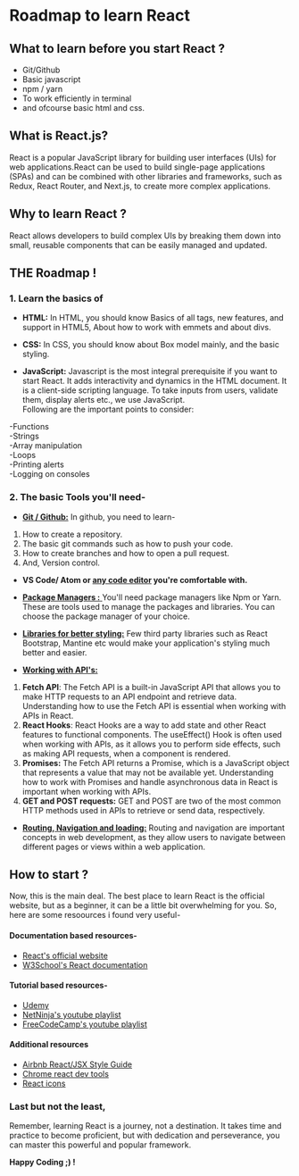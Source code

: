 # Roadmap to learn React

## What to learn before you start React ?
* Git/Github
* Basic javascript
* npm / yarn
* To work efficiently in terminal
* and ofcourse basic html and css.

## What is React.js?
React is a popular JavaScript library for building user interfaces (UIs) for web applications.React can be used to build single-page applications (SPAs) and can be combined with other libraries and frameworks, such as Redux, React Router, and Next.js, to create more complex applications.

## Why to learn React ?
React allows developers to build complex UIs by breaking them down into small, reusable components that can be easily managed and updated. 

## THE Roadmap !
 ### 1. __Learn the basics of__
 * __HTML:__ In HTML, you should know Basics of all tags, new features, and support in HTML5, About how to work with emmets and about divs.

 * __CSS:__ In CSS, you should know about Box model mainly, and the basic styling.

 * __JavaScript:__ Javascript is the most integral prerequisite if you want to start React. It adds interactivity and dynamics in the HTML document. It is a client-side scripting language. To take inputs from users, validate them, display alerts etc., we use JavaScript.
 <br> Following are the important points to consider: 

-Functions <br>
-Strings <br>
-Array manipulation <br>
-Loops <br>
-Printing alerts <br>
-Logging on consoles <br>

### 2. __The basic Tools you'll need-__
* <ins> __Git / Github:__</ins> In github, you need to learn- 
1. How to create a repository.<br>
2. The basic git commands such as how to push your code.<br>
3. How to create branches and how to open a pull request.<br>
4. And, Version control.


*  __VS Code/ Atom or <ins>any code editor</ins> you're comfortable with.__

* <ins>__Package Managers :__ </ins>
You'll need package managers like Npm or Yarn. These are tools used to manage the packages and libraries. You can choose the package manager of your choice. 


* <ins>__Libraries for better styling:__</ins>
Few third party libraries such as React Bootstrap, Mantine etc would make your application's styling much better and easier.

* <ins>__Working with API's:__</ins>
1. __Fetch API__: The Fetch API is a built-in JavaScript API that allows you to make HTTP requests to an API endpoint and retrieve data. Understanding how to use the Fetch API is essential when working with APIs in React.<br>
2. __React Hooks__: React Hooks are a way to add state and other React features to functional components. The useEffect() Hook is often used when working with APIs, as it allows you to perform side effects, such as making API requests, when a component is rendered.<br>
3. __Promises:__ The Fetch API returns a Promise, which is a JavaScript object that represents a value that may not be available yet. Understanding how to work with Promises and handle asynchronous data in React is important when working with APIs. 
4. __GET and POST requests:__ GET and POST are two of the most common HTTP methods used in APIs to retrieve or send data, respectively.

* <ins>__Routing, Navigation and loading:__</ins>
Routing and navigation are important concepts in web development, as they allow users to navigate between different pages or views within a web application.

## How to start ?
Now, this is the main deal. The best place to learn React is the official website, but as a beginner, it can be a little bit overwhelming for you. So, here are some resoources i found very useful-

#### Documentation based resources-
* [React's official website](https://reactjs.org/)
* [W3School's React documentation](https://www.w3schools.com/REACT/DEFAULT.ASP)

#### Tutorial based resources-
* [Udemy](https://www.udemy.com/course/the-complete-web-development-bootcamp/)
* [NetNinja's youtube playlist](https://www.youtube.com/playlist?list=PL4cUxeGkcC9gZD-Tvwfod2gaISzfRiP9d)
* [FreeCodeCamp's youtube playlist](https://www.youtube.com/playlist?list=PLWKjhJtqVAbkArDMazoARtNz1aMwNWmvC)

#### Additional resources
* [Airbnb React/JSX Style Guide](https://github.com/airbnb/javascript/tree/master/react)
* [Chrome react dev tools](https://chrome.google.com/webstore/detail/react-developer-tools/fmkadmapgofadopljbjfkapdkoienihi?hl=en)
* [React icons](https://react-icons.github.io/react-icons/)

### Last but not the least,
Remember, learning React is a journey, not a destination. It takes time and practice to become proficient, but with dedication and perseverance, you can master this powerful and popular framework.

**Happy Coding ;) !**



